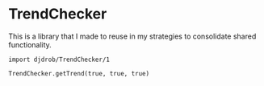 #  TrendChecker
This is a library that I made to reuse in my strategies to consolidate shared functionality.

`import djdrob/TrendChecker/1`

`TrendChecker.getTrend(true, true, true)`
